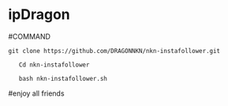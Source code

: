 # ipDragon
      
#COMMAND 
       

    git clone https://github.com/DRAGONNKN/nkn-instafollower.git
     
       Cd nkn-instafollower
       
       bash nkn-instafollower.sh
      
   

 
#enjoy all friends 

